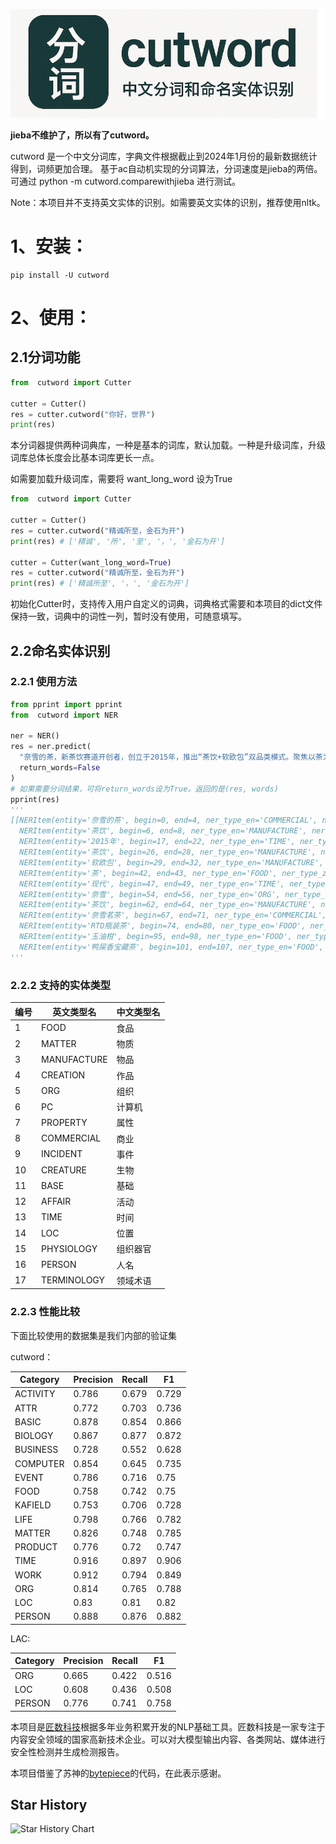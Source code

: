 
![cutword](./cutword-logo.png)


**jieba不维护了，所以有了cutword。**

cutword 是一个中文分词库，字典文件根据截止到2024年1月份的最新数据统计得到，词频更加合理。
基于ac自动机实现的分词算法，分词速度是jieba的两倍。
可通过 python -m cutword.comparewithjieba 进行测试。

Note：本项目并不支持英文实体的识别。如需要英文实体的识别，推荐使用nltk。

# 1、安装：
```
pip install -U cutword
```

# 2、使用：

## 2.1分词功能

```python
from  cutword import Cutter

cutter = Cutter()
res = cutter.cutword("你好，世界")
print(res)

```
本分词器提供两种词典库，一种是基本的词库，默认加载。一种是升级词库，升级词库总体长度会比基本词库更长一点。

如需要加载升级词库，需要将 want_long_word 设为True
```python
from  cutword import Cutter

cutter = Cutter()
res = cutter.cutword("精诚所至，金石为开")
print(res) # ['精诚', '所', '至', '，', '金石为开']

cutter = Cutter(want_long_word=True)
res = cutter.cutword("精诚所至，金石为开")
print(res) # ['精诚所至', '，', '金石为开']

```
初始化Cutter时，支持传入用户自定义的词典，词典格式需要和本项目的dict文件保持一致，词典中的词性一列，暂时没有使用，可随意填写。

## 2.2命名实体识别

### 2.2.1 使用方法

```python
from pprint import pprint
from  cutword import NER

ner = NER()
res = ner.predict(
  "奈雪的茶，新茶饮赛道开创者，创立于2015年，推出“茶饮+软欧包”双品类模式。聚焦以茶为核心的现代生活方式，奈雪已形成“现制茶饮”、“奈雪茗茶”及“RTD瓶装茶”三大业务版块，成功打造“霸气玉油柑”、“鸭屎香宝藏茶”等多款行业经典产品。",
  return_words=False
)
# 如果需要分词结果，可将return_words设为True。返回的是(res, words)
pprint(res) 
'''
[[NERItem(entity='奈雪的茶', begin=0, end=4, ner_type_en='COMMERCIAL', ner_type_zh='商业'),
  NERItem(entity='茶饮', begin=6, end=8, ner_type_en='MANUFACTURE', ner_type_zh='物品'),
  NERItem(entity='2015年', begin=17, end=22, ner_type_en='TIME', ner_type_zh='时间'),
  NERItem(entity='茶饮', begin=26, end=28, ner_type_en='MANUFACTURE', ner_type_zh='物品'),
  NERItem(entity='软欧包', begin=29, end=32, ner_type_en='MANUFACTURE', ner_type_zh='物品'),
  NERItem(entity='茶', begin=42, end=43, ner_type_en='FOOD', ner_type_zh='食品'),
  NERItem(entity='现代', begin=47, end=49, ner_type_en='TIME', ner_type_zh='时间'),
  NERItem(entity='奈雪', begin=54, end=56, ner_type_en='ORG', ner_type_zh='组织'),
  NERItem(entity='茶饮', begin=62, end=64, ner_type_en='MANUFACTURE', ner_type_zh='物品'),
  NERItem(entity='奈雪茗茶', begin=67, end=71, ner_type_en='COMMERCIAL', ner_type_zh='商业'),
  NERItem(entity='RTD瓶装茶', begin=74, end=80, ner_type_en='FOOD', ner_type_zh='食品'),
  NERItem(entity='玉油柑', begin=95, end=98, ner_type_en='FOOD', ner_type_zh='食品'),
  NERItem(entity='鸭屎香宝藏茶', begin=101, end=107, ner_type_en='FOOD', ner_type_zh='食品')]]
'''

```
### 2.2.2 支持的实体类型
| 编号 | 英文类型名 | 中文类型名 |
| --- | --- | --- |
| 1 | FOOD | 食品 |
| 2 | MATTER | 物质 |
| 3 | MANUFACTURE | 物品 |
| 4 | CREATION | 作品 |
| 5 | ORG | 组织 |
| 6 | PC | 计算机 |
| 7 | PROPERTY | 属性 |
| 8 | COMMERCIAL | 商业 |
| 9 | INCIDENT | 事件 |
| 10 | CREATURE | 生物 |
| 11 | BASE | 基础 |
| 12 | AFFAIR | 活动 |
| 13 | TIME | 时间 |
| 14 | LOC | 位置 |
| 15 | PHYSIOLOGY | 组织器官 |
| 16 | PERSON | 人名 |
| 17 | TERMINOLOGY | 领域术语 |

### 2.2.3 性能比较
下面比较使用的数据集是我们内部的验证集

cutword：

| Category | Precision | Recall | F1    |
|----------|-----------|--------|-------|
| ACTIVITY | 0.786     | 0.679  | 0.729 |
| ATTR     | 0.772     | 0.703  | 0.736 |
| BASIC    | 0.878     | 0.854  | 0.866 |
| BIOLOGY  | 0.867     | 0.877  | 0.872 |
| BUSINESS | 0.728     | 0.552  | 0.628 |
| COMPUTER | 0.854     | 0.645  | 0.735 |
| EVENT    | 0.786     | 0.716  | 0.75  |
| FOOD     | 0.758     | 0.742  | 0.75  |
| KAFIELD  | 0.753     | 0.706  | 0.728 |
| LIFE     | 0.798     | 0.766  | 0.782 |
| MATTER   | 0.826     | 0.748  | 0.785 |
| PRODUCT  | 0.776     | 0.72   | 0.747 |
| TIME     | 0.916     | 0.897  | 0.906 |
| WORK     | 0.912     | 0.794  | 0.849 |
| ORG      | 0.814     | 0.765  | 0.788 |
| LOC      | 0.83      | 0.81   | 0.82  |
| PERSON   | 0.888     | 0.876  | 0.882 |


LAC:

| Category | Precision | Recall | F1    |
|----------|-----------|--------|-------|
| ORG      | 0.665     | 0.422  | 0.516 |
| LOC      | 0.608     | 0.436  | 0.508 |
| PERSON   | 0.776     | 0.741  | 0.758 |


本项目是[匠数科技](https://www.deepctrl.net)根据多年业务积累开发的NLP基础工具。匠数科技是一家专注于内容安全领域的国家高新技术企业。可以对大模型输出内容、各类网站、媒体进行安全性检测并生成检测报告。

本项目借鉴了苏神的[bytepiece](https://github.com/bojone/bytepiece)的代码，在此表示感谢。


## Star History

![Star History Chart](https://api.star-history.com/svg?repos=liwenju0/cutword&type=Date)
